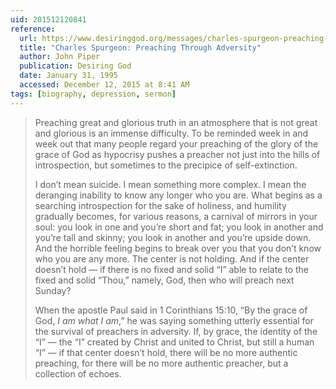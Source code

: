 ```yaml
---
uid: 201512120841
reference:
  url: https://www.desiringgod.org/messages/charles-spurgeon-preaching-through-adversity
  title: "Charles Spurgeon: Preaching Through Adversity"
  author: John Piper
  publication: Desiring God
  date: January 31, 1995
  accessed: December 12, 2015 at 8:41 AM
tags: [biography, depression, sermon]
---
```


> Preaching great and glorious truth in an atmosphere that is not great and glorious is an immense difficulty. To be reminded week in and week out that many people regard your preaching of the glory of the grace of God as hypocrisy pushes a preacher not just into the hills of introspection, but sometimes to the precipice of self-extinction.
> 
> I don’t mean suicide. I mean something more complex. I mean the deranging inability to know any longer who you are. What begins as a searching introspection for the sake of holiness, and humility gradually becomes, for various reasons, a carnival of mirrors in your soul: you look in one and you’re short and fat; you look in another and you’re tall and skinny; you look in another and you’re upside down. And the horrible feeling begins to break over you that you don’t know who you are any more. The center is not holding. And if the center doesn’t hold — if there is no fixed and solid “I” able to relate to the fixed and solid “Thou,” namely, God, then who will preach next Sunday?
> 
> When the apostle Paul said in 1 Corinthians 15:10, “By the grace of God, *I am what I am*,” he was saying something utterly essential for the survival of preachers in adversity. If, by grace, the identity of the “I” — the “I” created by Christ and united to Christ, but still a human “I” — if that center doesn’t hold, there will be no more authentic preaching, for there will be no more authentic preacher, but a collection of echoes.
